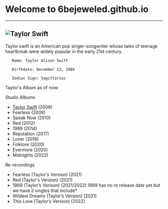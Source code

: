 # Welcome to 6bejeweled.github.io
---
![Taylor Swift](https://i.scdn.co/image/ab6761610000e5eb5a00969a4698c3132a15fbb0)
---
  Taylor swift is an American pop singer-songwriter whose tales of teenage heartbreak were widely popular in the early 21st century.
  
       Name: Taylor Alison Swift
  
       Birthdate: December 13, 1989
  
       Zodiac Sign: Sagittarius
       
 Taylor's Album as of now:
 
 *Studio Albums*
- [Taylor Swift](https://open.spotify.com/album/5eyZZoQEFQWRHkV2xgAeBw?si=mA8jeyeuQ6uL8NQLOk1xGQ) (2006)
- Fearless (2008)
- Speak Now (2010)
- Red (2012)
- 1989 (2014)
- Reputation (2017)
- Lover (2019)
- Folklore (2020)
- Evermore (2020)
- Midnights (2022)

*Re-recordings*
- Fearless (Taylor's Version) (2021)
- Red (Taylor's Version) (2021)
- 1989 (Taylor’s Verison) (2021/2022) 1989 has no re release date yet but we have 2 singles that include*
- Wildest Dreams (Taylor’s Version) (2021)
- This Love (Taylor’s Version) (2022)

